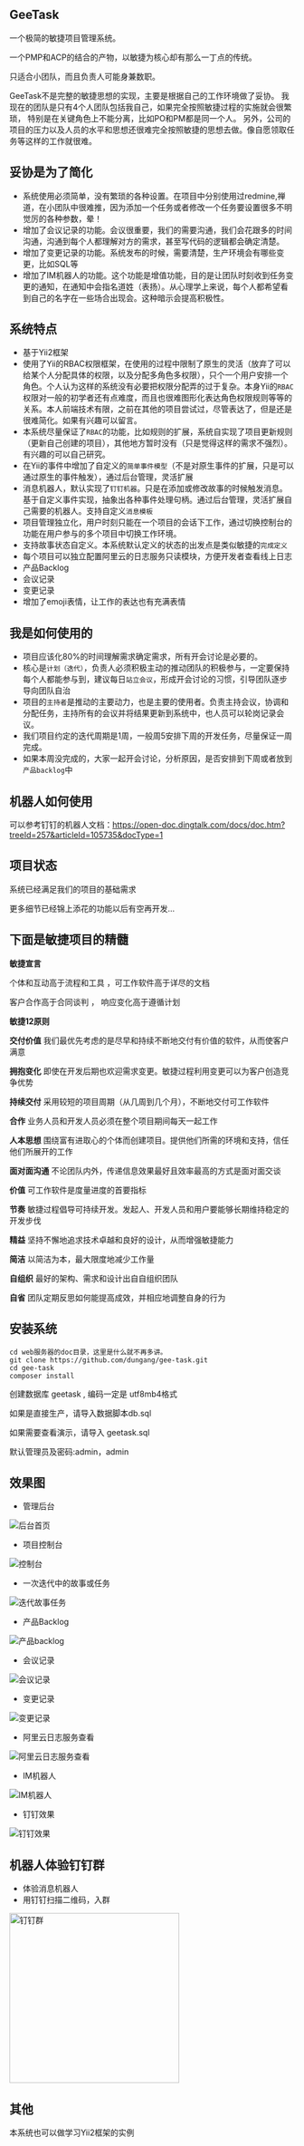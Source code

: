 GeeTask
-

一个极简的敏捷项目管理系统。

一个PMP和ACP的结合的产物，以敏捷为核心却有那么一丁点的传统。

只适合小团队，而且负责人可能身兼数职。


GeeTask不是完整的敏捷思想的实现，主要是根据自己的工作环境做了妥协。
我现在的团队是只有4个人团队包括我自己，如果完全按照敏捷过程的实施就会很繁琐，
特别是在关键角色上不能分离，比如PO和PM都是同一个人。
另外，公司的项目的压力以及人员的水平和思想还很难完全按照敏捷的思想去做。像自愿领取任务等这样的工作就很难。

妥协是为了简化
--
- 系统使用必须简单，没有繁琐的各种设置。在项目中分别使用过redmine,禅道，在小团队中很难推，因为添加一个任务或者修改一个任务要设置很多不明觉厉的各种参数，晕！
- 增加了会议记录的功能。会议很重要，我们的需要沟通，我们会花跟多的时间沟通，沟通到每个人都理解对方的需求，甚至写代码的逻辑都会确定清楚。
- 增加了变更记录的功能。系统发布的时候，需要清楚，生产环境会有哪些变更，比如SQL等
- 增加了IM机器人的功能。这个功能是增值功能，目的是让团队时刻收到任务变更的通知，在通知中会指名道姓（表扬）。从心理学上来说，每个人都希望看到自己的名字在一些场合出现会。这种暗示会提高积极性。

系统特点
--
- 基于Yii2框架
- 使用了Yii的RBAC权限框架，在使用的过程中限制了原生的灵活（放弃了可以给某个人分配具体的权限，以及分配多角色多权限），只个一个用户安排一个角色。个人认为这样的系统没有必要把权限分配弄的过于复杂。本身Yii的`RBAC`权限对一般的初学者还有点难度，而且也很难图形化表达角色权限规则等等的关系。本人前端技术有限，之前在其他的项目尝试过，尽管表达了，但是还是很难简化。如果有兴趣可以留言。
- 本系统尽量保证了`RBAC`的功能，比如规则的扩展，系统自实现了项目更新规则（更新自己创建的项目），其他地方暂时没有（只是觉得这样的需求不强烈）。有兴趣的可以自己研究。
- 在Yii的事件中增加了自定义的`简单事件模型`（不是对原生事件的扩展，只是可以通过原生的事件触发），通过后台管理，灵活扩展
- 消息机器人，默认实现了`钉钉机器`。只是在添加或修改故事的时候触发消息。基于自定义事件实现，抽象出各种事件处理句柄。通过后台管理，灵活扩展自己需要的机器人。支持自定义`消息模板`
- 项目管理独立化，用户时刻只能在一个项目的会话下工作，通过切换控制台的功能在用户参与的多个项目中切换工作环境。
- 支持故事状态自定义。本系统默认定义的状态的出发点是类似敏捷的`完成定义`
- 每个项目可以独立配置阿里云的日志服务只读模块，方便开发者查看线上日志
- 产品Backlog
- 会议记录
- 变更记录
- 增加了emoji表情，让工作的表达也有充满表情

我是如何使用的
--
- 项目应该化80%的时间理解需求确定需求，所有开会讨论是必要的。
- 核心是`计划（迭代）`，负责人必须积极主动的推动团队的积极参与，一定要保持每个人都能参与到，建议每日`站立会议`，形成开会讨论的习惯，引导团队逐步导向团队自治
- 项目的`主持者`是推动的主要动力，也是主要的使用者。负责主持会议，协调和分配任务，主持所有的会议并将结果更新到系统中，也人员可以轮岗记录会议。
- 我们项目约定的迭代周期是1周，一般周5安排下周的开发任务，尽量保证一周完成。
- 如果本周没完成的，大家一起开会讨论，分析原因，是否安排到下周或者放到`产品backlog`中

机器人如何使用
--

可以参考钉钉的机器人文档：https://open-doc.dingtalk.com/docs/doc.htm?treeId=257&articleId=105735&docType=1


项目状态
--
系统已经满足我们的项目的基础需求

更多细节已经锦上添花的功能以后有空再开发...

下面是敏捷项目的精髓
--


**敏捷宣言**


个体和互动高于流程和工具 ，可工作软件高于详尽的文档

客户合作高于合同谈判 ， 响应变化高于遵循计划


**敏捷12原则**


**交付价值** 我们最优先考虑的是尽早和持续不断地交付有价值的软件，从而使客户满意

**拥抱变化** 即使在开发后期也欢迎需求变更。敏捷过程利用变更可以为客户创造竞争优势

**持续交付** 采用较短的项目周期（从几周到几个月），不断地交付可工作软件

**合作** 业务人员和开发人员必须在整个项目期间每天一起工作

**人本思想** 围绕富有进取心的个体而创建项目。提供他们所需的环境和支持，信任他们所展开的工作

**面对面沟通** 不论团队内外，传递信息效果最好且效率最高的方式是面对面交谈

**价值** 可工作软件是度量进度的首要指标

**节奏** 敏捷过程倡导可持续开发。发起人、开发人员和用户要能够长期维持稳定的开发步伐

**精益** 坚持不懈地追求技术卓越和良好的设计，从而增强敏捷能力

**简洁** 以简洁为本，最大限度地减少工作量

**自组织** 最好的架构、需求和设计出自自组织团队

**自省** 团队定期反思如何能提高成效，并相应地调整自身的行为

安装系统
--

```
cd web服务器的doc目录，这里是什么就不再多讲。
git clone https://github.com/dungang/gee-task.git
cd gee-task
composer install
```
创建数据库 geetask , 编码一定是 utf8mb4格式

如果是直接生产，请导入数据脚本db.sql

如果需要查看演示，请导入 geetask.sql

默认管理员及密码:admin，admin



效果图
--

- 管理后台

![后台首页](demo/index.png)

- 项目控制台

![控制台](demo/space.png)

- 一次迭代中的故事或任务

![迭代故事任务](demo/story.png)

- 产品Backlog

![产品backlog](demo/product-backlog.png)

- 会议记录

![会议记录](demo/meet.png)

- 变更记录

![变更记录](demo/change.png)

- 阿里云日志服务查看

![阿里云日志服务查看](demo/aliyun-logservice.png)

- IM机器人

![IM机器人](demo/robot.png)


- 钉钉效果

![钉钉效果](demo/robot-demo.png)

机器人体验钉钉群
--
 - 体验消息机器人
 - 用钉钉扫描二维码，入群

<img src="demo/dingding.jpg" alt="钉钉群" width="300" >

其他
--

本系统也可以做学习Yii2框架的实例



